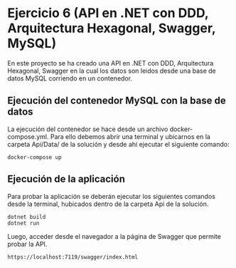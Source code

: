 # Ejercicio 6 (API en .NET con DDD, Arquitectura Hexagonal, Swagger, MySQL)

En este proyecto se ha creado una API en .NET con DDD, Arquitectura Hexagonal, Swagger en la cual los datos son leidos desde una base de datos MySQL corriendo en un contenedor.

## Ejecución del contenedor MySQL con la base de datos

La ejecución del contenedor se hace desde un archivo docker-compose.yml. Para ello debemos abrir una terminal y ubicarnos en la carpeta Api/Data/ de la solución y desde ahí ejecutar el siguiente comando:

```
docker-compose up
```

## Ejecución de la aplicación

Para probar la aplicación se deberán ejecutar los siguientes comandos desde la terminal, hubicados dentro de la carpeta Api de la solución.

```
dotnet build
dotnet run
```

Luego, acceder desde el navegador a la página de Swagger que permite probar la API.
```
https://localhost:7119/swagger/index.html
```
